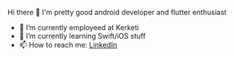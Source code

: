 Hi there 👋  I'm pretty good android developer and flutter enthusiast

- 🔭 I’m currently employeed at Kerketi 
- 🌱 I’m currently learning Swift/iOS stuff
- 📫 How to reach me: [LinkedIn](https://www.linkedin.com/in/otaroid/)

